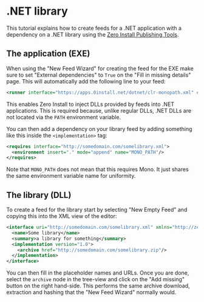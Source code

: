 # .NET library

This tutorial explains how to create feeds for a .NET application with a dependency on a .NET library using the [Zero Install Publishing Tools](../../tools/0publish-win.md).

## The application (EXE)

When using the "New Feed Wizard" for creating the feed for the EXE make sure to set "External dependencies" to `True` on the "Fill in missing details" page. This will automatically add the following line to your feed:

```xml
<runner interface="https://apps.0install.net/dotnet/clr-monopath.xml" command="run-gui"/>
```

This enables Zero Install to inject DLLs provided by feeds into .NET applications. This is required because, unlike regular DLLs, .NET DLLs are not located via the `PATH` environment variable.

You can then add a dependency on your library feed by adding something like this inside the `<implementation>` tag:

```xml
<requires interface="http://somedomain.com/somelibrary.xml">
  <environment insert="." mode="append" name="MONO_PATH"/>
</requires>
```

Note that `MONO_PATH` does not mean that this requires Mono. It just shares the same environment variable name for uniformity.

## The library (DLL)

To create a feed for the library start by selecting "New Empty Feed" and copying this into the XML view of the editor:

```xml
<interface uri="http://somedomain.com/somelibrary.xml" xmlns="http://zero-install.sourceforge.net/2004/injector/interface">
  <name>Some library</name>
  <summary>a library for something</summary>
  <implementation version="1.0">
    <archive href="http://somedomain.com/somelibrary.zip"/>
  </implementation>
</interface>
```

You can then fill in the placeholder names and URLs. Once you are done, select the `archive` node in the tree-view and click on the "Add missing" button on the right hand-side. This performs the same archive download, extraction and hashing that the "New Feed Wizard" normally would.
